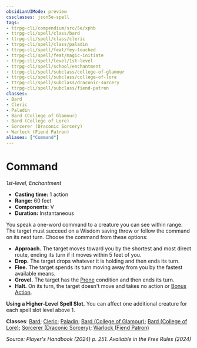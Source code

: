 ```yaml
---
obsidianUIMode: preview
cssclasses: json5e-spell
tags:
- ttrpg-cli/compendium/src/5e/xphb
- ttrpg-cli/spell/class/bard
- ttrpg-cli/spell/class/cleric
- ttrpg-cli/spell/class/paladin
- ttrpg-cli/spell/feat/fey-touched
- ttrpg-cli/spell/feat/magic-initiate
- ttrpg-cli/spell/level/1st-level
- ttrpg-cli/spell/school/enchantment
- ttrpg-cli/spell/subclass/college-of-glamour
- ttrpg-cli/spell/subclass/college-of-lore
- ttrpg-cli/spell/subclass/draconic-sorcery
- ttrpg-cli/spell/subclass/fiend-patron
classes:
- Bard
- Cleric
- Paladin
- Bard (College of Glamour)
- Bard (College of Lore)
- Sorcerer (Draconic Sorcery)
- Warlock (Fiend Patron)
aliases: ["Command"]
---
```

# Command
*1st-level, Enchantment*  


- **Casting time:** 1 action
- **Range:** 60 feet
- **Components:** V
- **Duration:** Instantaneous

You speak a one-word command to a creature you can see within range. The target must succeed on a Wisdom saving throw or follow the command on its next turn. Choose the command from these options:

- **Approach.** The target moves toward you by the shortest and most direct route, ending its turn if it moves within 5 feet of you.  
- **Drop.** The target drops whatever it is holding and then ends its turn.  
- **Flee.** The target spends its turn moving away from you by the fastest available means.  
- **Grovel.** The target has the [Prone](3-Mechanics/CLI/rules/conditions.md#Prone) condition and then ends its turn.  
- **Halt.** On its turn, the target doesn't move and takes no action or [Bonus Action](3-Mechanics/CLI/rules/variant-rules/bonus-action-xphb.md).  

**Using a Higher-Level Spell Slot.** You can affect one additional creature for each spell slot level above 1.

**Classes**: [Bard](list-spells-classes-bard); [Cleric](list-spells-classes-cleric); [Paladin](list-spells-classes-paladin); [Bard (College of Glamour)](list-spells-classes-bard-xphb-college-of-glamour-xphb); [Bard (College of Lore)](list-spells-classes-bard-xphb-college-of-lore-xphb); [Sorcerer (Draconic Sorcery)](list-spells-classes-sorcerer-xphb-draconic-sorcery-xphb); [Warlock (Fiend Patron)](list-spells-classes-warlock-xphb-fiend-patron-xphb)

*Source: Player's Handbook (2024) p. 251. Available in the Free Rules (2024)*